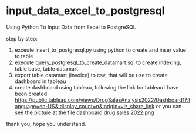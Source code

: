 # input_data_excel_to_postgresql
Using Python To Input Data from Excel to PostgreSQL

step by step:
1. exceute insert_to_postgresql.py using python to create and inser value to table
2. execute query_postgresql_to_create_datamart.sql  to create indexing, table base, table datamart
3. export table datamart (invoice) to csv, that will be use to create dashboard in tableau
4. create dashboard using tableau, following the link for tableau i have been created https://public.tableau.com/views/DrugSalesAnalysis2022/Dashboard1?:language=en-US&:display_count=n&:origin=viz_share_link or you can see the picture at the file dashboard drug sales 2022.png

thank you, hope you understand.
